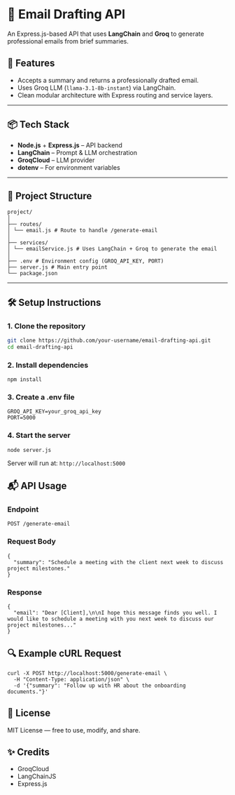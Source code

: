 # 📧 Email Drafting API

An Express.js-based API that uses **LangChain** and **Groq** to generate professional emails from brief summaries.

## 🚀 Features

- Accepts a summary and returns a professionally drafted email.
- Uses Groq LLM (`llama-3.1-8b-instant`) via LangChain.
- Clean modular architecture with Express routing and service layers.

---

## 📦 Tech Stack

- **Node.js** + **Express.js** – API backend
- **LangChain** – Prompt & LLM orchestration
- **GroqCloud** – LLM provider
- **dotenv** – For environment variables

---

## 📁 Project Structure

```
project/
│
├── routes/
│ └── email.js # Route to handle /generate-email
│
├── services/
│ └── emailService.js # Uses LangChain + Groq to generate the email
│
├── .env # Environment config (GROQ_API_KEY, PORT)
├── server.js # Main entry point
└── package.json
```

---

## 🛠️ Setup Instructions

### 1. Clone the repository

```bash
git clone https://github.com/your-username/email-drafting-api.git
cd email-drafting-api

```

### 2. Install dependencies

```
npm install
```

### 3. Create a .env file

```
GROQ_API_KEY=your_groq_api_key
PORT=5000
```

### 4. Start the server

```
node server.js
```

Server will run at:
`http://localhost:5000`

## 📬 API Usage

### Endpoint

```
POST /generate-email
```

### Request Body

```
{
  "summary": "Schedule a meeting with the client next week to discuss project milestones."
}
```

### Response

```
{
  "email": "Dear [Client],\n\nI hope this message finds you well. I would like to schedule a meeting with you next week to discuss our project milestones..."
}
```

## 🔍 Example cURL Request

```
curl -X POST http://localhost:5000/generate-email \
  -H "Content-Type: application/json" \
  -d '{"summary": "Follow up with HR about the onboarding documents."}'
```

## 📄 License

MIT License — free to use, modify, and share.

## ✨ Credits

- GroqCloud
- LangChainJS
- Express.js
